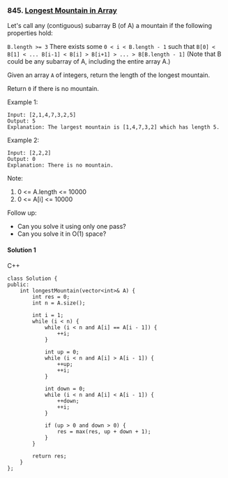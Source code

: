 ### 845\. [Longest Mountain in Array](https://leetcode.com/problems/longest-mountain-in-array/)

Let's call any (contiguous) subarray B (of A) a mountain if the following properties hold:

```B.length >= 3```
There exists some ```0 < i < B.length - 1``` such that ```B[0] < B[1] < ... B[i-1] < B[i] > B[i+1] > ... > B[B.length - 1]```
(Note that B could be any subarray of A, including the entire array A.)

Given an array ```A``` of integers, return the length of the longest mountain. 

Return ```0``` if there is no mountain.

Example 1:
```
Input: [2,1,4,7,3,2,5]
Output: 5
Explanation: The largest mountain is [1,4,7,3,2] which has length 5.
```

Example 2:
```
Input: [2,2,2]
Output: 0
Explanation: There is no mountain.
```

Note:

1. 0 <= A.length <= 10000
2. 0 <= A[i] <= 10000

Follow up:

* Can you solve it using only one pass?
* Can you solve it in O(1) space?

#### Solution 1

C++

```
class Solution {
public:
    int longestMountain(vector<int>& A) {
        int res = 0;
        int n = A.size();
        
        int i = 1;
        while (i < n) {
            while (i < n and A[i] == A[i - 1]) {
                ++i;
            }
            
            int up = 0;
            while (i < n and A[i] > A[i - 1]) {
                ++up;
                ++i;
            }
            
            int down = 0;
            while (i < n and A[i] < A[i - 1]) {
                ++down;
                ++i;
            }
            
            if (up > 0 and down > 0) {
                res = max(res, up + down + 1);
            }
        }
        
        return res;
    }
};
```
